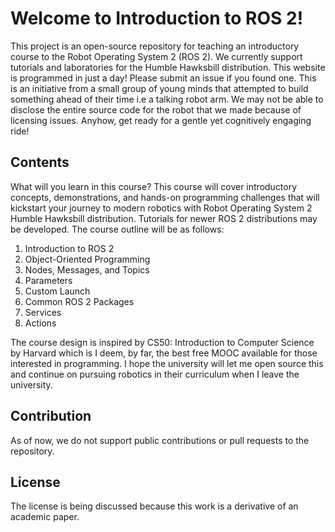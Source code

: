 # Welcome to Introduction to ROS 2!

This project is an open-source repository for teaching an introductory course to the Robot Operating System 2 (ROS 2). We currently support tutorials and laboratories for the Humble Hawksbill distribution. This website is programmed in just a day! Please submit an issue if you found one. This is an initiative from a small group of young minds that attempted to build something ahead of their time i.e a talking robot arm. We may not be able to disclose the entire source code for the robot that we made because of licensing issues. Anyhow, get ready for a gentle yet cognitively engaging ride!

## Contents

What will you learn in this course? This course will cover introductory concepts, demonstrations, and hands-on programming challenges that will kickstart your journey to modern robotics with Robot Operating System 2 Humble Hawksbill distribution. Tutorials for newer ROS 2 distributions may be developed. The course outline will be as follows:

1. Introduction to ROS 2
2. Object-Oriented Programming
3. Nodes, Messages, and Topics
4. Parameters
5. Custom Launch
6. Common ROS 2 Packages
7. Services
8. Actions

The course design is inspired by CS50: Introduction to Computer Science by Harvard which is I deem, by far, the best free MOOC available for those interested in programming. I hope the university will let me open source this and continue on pursuing robotics in their curriculum when I leave the university.

## Contribution

As of now, we do not support public contributions or pull requests to the repository.

## License

The license is being discussed because this work is a derivative of an academic paper.